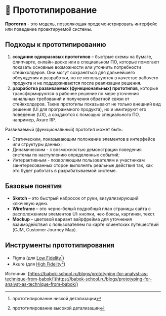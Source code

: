 # 📎 Прототипирование

**Прототип** - это модель, позволяющая продемонстрировать интерфейс или поведение проектируемой системы.

## Подходы к прототипированию

1. **создание одноразовых прототипов** – быстрые схемы на бумаге, флипчарте, онлайн-доске или в специальном ПО, которые помогают показать основные возможности или уточнить потребности стейкхолдеров. Они могут сохраняться для дальнейшего обсуждения и разработки, но не используются в качестве рабочего продукта и не поддерживаются после реализации решения.
2. **разработка развиваемых (функциональных) прототипов**, которые трансформируются в рабочее решение по мере уточнения начальных требований и получения обратной связи от стейкхолдеров. Такие прототипы показывают не только внешний вид решения (UI для программного продукта), но и имитируют его поведение (UX), а создаются с помощью специального ПО, например, Axure RP.

Развиваемый (функциональный) прототип может быть:

* Статическим, показывающим положение элементов в интерфейсе или структуры данных;
* Динамическим - с возможностью демонстрации поведения системы по наступлению определенных событий;
* Интерактивным - позволяющим пользователям и участникам заинтересованных сторон выполнять реальные действия так, как это будет работать в разрабатываемой системе.

## Базовые понятия

* **Sketch** – это быстрый набросок от руки, визуализирующий ключевую идею.
* **Wireframe** – это черно-белый подробный план страницы сайта с расположением элементов UI: кнопки, чек-боксы, картинки, текст.
* **Mockup** – цветовой вариант вайрфрейма для уточнения взаимодействия с пользователем по карте клиентских путешествий (CJM, Customer Journey Map).

## Инструменты прототипирования

* Figma (для [Low Fidelity](#user-content-fn-1)[^1])
* Axure (для [High Fidelity](#user-content-fn-2)[^2])







Источник: [https://babok-school.ru/blogs/prototyping-for-analyst-as-technique-from-babok/](https://babok-school.ru/blogs/prototyping-for-analyst-as-technique-from-babok/)

[^1]: прототипирование низкой детализации

[^2]: прототипирование высокой детализации
